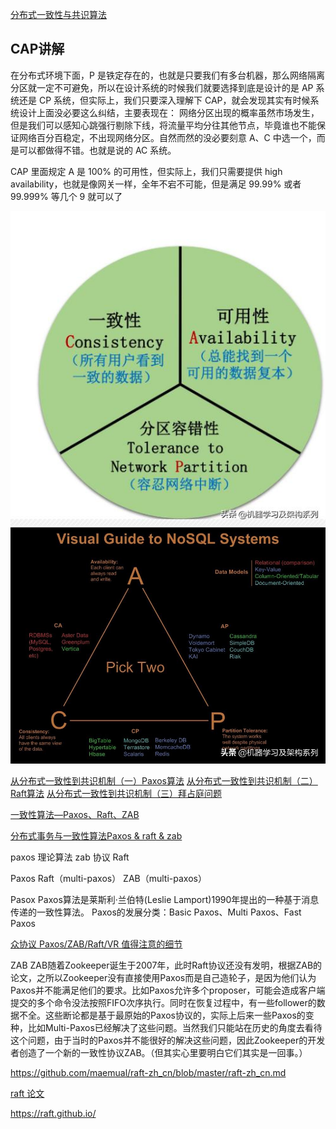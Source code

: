 [分布式一致性与共识算法](https://www.jianshu.com/p/f73cee95821e)

## CAP讲解
在分布式环境下面，P 是铁定存在的，也就是只要我们有多台机器，那么网络隔离分区就一定不可避免，所以在设计系统的时候我们就要选择到底是设计的是 AP 系统还是 CP 系统，但实际上，我们只要深入理解下 CAP，就会发现其实有时候系统设计上面没必要这么纠结，主要表现在：
网络分区出现的概率虽然市场发生，但是我们可以感知心跳强行剔除下线，将流量平均分往其他节点，毕竟谁也不能保证网络百分百稳定，不出现网络分区。自然而然的没必要刻意 A、C 中选一个，而是可以都做得不错。也就是说的 AC 系统。

CAP 里面规定 A 是 100% 的可用性，但实际上，我们只需要提供 high availability，也就是像网关一样，全年不宕不可能，但是满足 99.99% 或者 99.999% 等几个 9 就可以了

![](../img/cap-1.jpeg)
![](../img/cap-2.jpeg)


[从分布式一致性到共识机制（一）Paxos算法](https://www.cnblogs.com/binyue/p/8645565.html)
[从分布式一致性到共识机制（二）Raft算法](https://www.cnblogs.com/binyue/p/8647733.html)
[从分布式一致性到共识机制（三）拜占庭问题](https://www.cnblogs.com/binyue/p/8647743.html)


[一致性算法—Paxos、Raft、ZAB](https://blog.csdn.net/bulingma/article/details/89438851)

[分布式事务与一致性算法Paxos & raft & zab](https://blog.csdn.net/followmyinclinations/article/details/52870418)

paxos 理论算法
zab 协议
Raft

Paxos
Raft（multi-paxos）
ZAB（multi-paxos）

Pasox
Paxos算法是莱斯利·兰伯特(Leslie Lamport)1990年提出的一种基于消息传递的一致性算法。
Paxos的发展分类：Basic Paxos、Multi Paxos、Fast Paxos

[众协议 Paxos/ZAB/Raft/VR 值得注意的细节](https://www.jianshu.com/p/4dcf3325269d)

ZAB
ZAB随着Zookeeper诞生于2007年，此时Raft协议还没有发明，根据ZAB的论文，之所以Zookeeper没有直接使用Paxos而是自己造轮子，是因为他们认为Paxos并不能满足他们的要求。比如Paxos允许多个proposer，可能会造成客户端提交的多个命令没法按照FIFO次序执行。同时在恢复过程中，有一些follower的数据不全。这些断论都是基于最原始的Paxos协议的，实际上后来一些Paxos的变种，比如Multi-Paxos已经解决了这些问题。当然我们只能站在历史的角度去看待这个问题，由于当时的Paxos并不能很好的解决这些问题，因此Zookeeper的开发者创造了一个新的一致性协议ZAB。（但其实心里要明白它们其实是一回事。）

https://github.com/maemual/raft-zh_cn/blob/master/raft-zh_cn.md

[raft 论文](../files/raft.pdf)

https://raft.github.io/